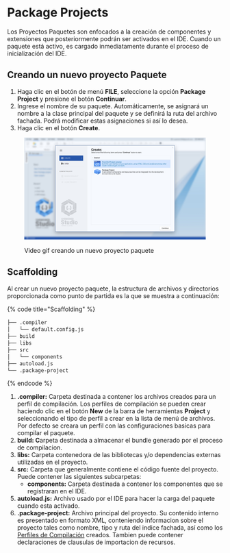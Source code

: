# Package Projects

Los Proyectos Paquetes son enfocados a la creación de componentes y extensiones que posteriormente podrán ser activados en el IDE. Cuando un paquete está activo, es cargado inmediatamente durante el proceso de inicialización del IDE.

## Creando un nuevo proyecto Paquete

1. Haga clic en el botón de menú **FILE**, seleccione la opción **Package Project** y presione el botón **Continuar**.
2. Ingrese el nombre de su paquete. Automáticamente, se asignará un nombre a la clase principal del paquete y se definirá la ruta del archivo fachada. Podrá modificar estas asignaciones si así lo desea.
3. Haga clic en el botón **Create**.

<figure><img src="../.gitbook/assets/new_front_end_project.jpg" alt=""><figcaption><p>Video gif creando un nuevo proyecto paquete</p></figcaption></figure>

## Scaffolding

Al crear un nuevo proyecto paquete, la estructura de archivos y directorios proporcionada como punto de partida es la que se muestra a continuación:

{% code title="Scaffolding" %}
```
├── .compiler
│   └── default.config.js
├── build
├── libs
├── src
│   └── components
├── autoload.js
└── .package-project
```
{% endcode %}

1. **.compiler:** Carpeta destinada a contener los archivos creados para un perfil de compilación. Los perfiles de compilación se pueden crear haciendo clic en el botón **New** de la barra de herramientas **Project** y seleccionando el tipo de perfil a crear en la lista de menú de archivos. Por defecto se creara un perfil con las configuraciones basicas para compilar el paquete.
2. **build: C**arpeta destinada a almacenar el bundle generado por el proceso de compilacion.
3. **libs:** Carpeta contenedora de las bibliotecas y/o dependencias externas utilizadas en el proyecto.
4. **src:** Carpeta que generalmente contiene el código fuente del proyecto. Puede contener las siguientes subcarpetas:
   * **components:** Carpeta destinada a contener los componentes que se registraran en el IDE.
5. **autoload.js:** Archivo usado por el IDE para hacer la carga del paquete cuando esta activado.
6. **.package-project:** Archivo principal del proyecto. Su contenido interno es presentado en formato XML, conteniendo informacion sobre el proyecto tales como nombre, tipo y ruta del indice fachada, así como los [Perfiles de Compilación](https://emphaxy.gitbook.io/chemisweb-studio-docs/projects/files/compiler-profiles) creados. Tambien puede contener declaraciones de clausulas de importacion de recursos.
